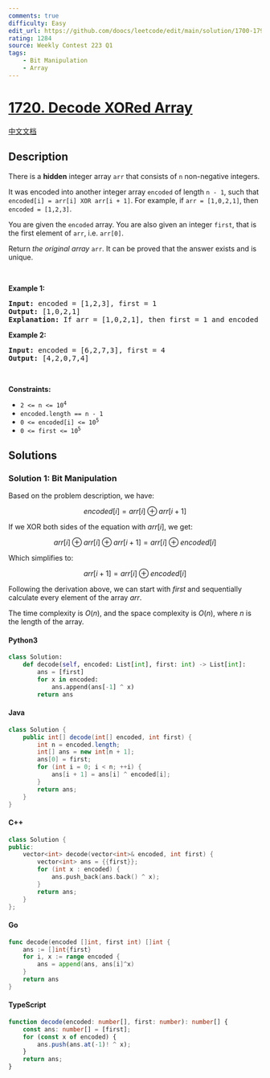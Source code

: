 ```yaml
---
comments: true
difficulty: Easy
edit_url: https://github.com/doocs/leetcode/edit/main/solution/1700-1799/1720.Decode%20XORed%20Array/README_EN.md
rating: 1284
source: Weekly Contest 223 Q1
tags:
    - Bit Manipulation
    - Array
---
```


<!-- problem:start -->

# [1720. Decode XORed Array](https://leetcode.com/problems/decode-xored-array)

[中文文档](/solution/1700-1799/1720.Decode%20XORed%20Array/README.md)

## Description

<!-- description:start -->

<p>There is a <strong>hidden</strong> integer array <code>arr</code> that consists of <code>n</code> non-negative integers.</p>

<p>It was encoded into another integer array <code>encoded</code> of length <code>n - 1</code>, such that <code>encoded[i] = arr[i] XOR arr[i + 1]</code>. For example, if <code>arr = [1,0,2,1]</code>, then <code>encoded = [1,2,3]</code>.</p>

<p>You are given the <code>encoded</code> array. You are also given an integer <code>first</code>, that is the first element of <code>arr</code>, i.e. <code>arr[0]</code>.</p>

<p>Return <em>the original array</em> <code>arr</code>. It can be proved that the answer exists and is unique.</p>

<p>&nbsp;</p>
<p><strong class="example">Example 1:</strong></p>

<pre>
<strong>Input:</strong> encoded = [1,2,3], first = 1
<strong>Output:</strong> [1,0,2,1]
<strong>Explanation:</strong> If arr = [1,0,2,1], then first = 1 and encoded = [1 XOR 0, 0 XOR 2, 2 XOR 1] = [1,2,3]
</pre>

<p><strong class="example">Example 2:</strong></p>

<pre>
<strong>Input:</strong> encoded = [6,2,7,3], first = 4
<strong>Output:</strong> [4,2,0,7,4]
</pre>

<p>&nbsp;</p>
<p><strong>Constraints:</strong></p>

<ul>
	<li><code>2 &lt;= n &lt;= 10<sup>4</sup></code></li>
	<li><code>encoded.length == n - 1</code></li>
	<li><code>0 &lt;= encoded[i] &lt;= 10<sup>5</sup></code></li>
	<li><code>0 &lt;= first &lt;= 10<sup>5</sup></code></li>
</ul>

<!-- description:end -->

## Solutions

<!-- solution:start -->

### Solution 1: Bit Manipulation

Based on the problem description, we have:

$$
\textit{encoded}[i] = \textit{arr}[i] \oplus \textit{arr}[i + 1]
$$

If we XOR both sides of the equation with $\textit{arr}[i]$, we get:

$$
\textit{arr}[i] \oplus \textit{arr}[i] \oplus \textit{arr}[i + 1] = \textit{arr}[i] \oplus \textit{encoded}[i]
$$

Which simplifies to:

$$
\textit{arr}[i + 1] = \textit{arr}[i] \oplus \textit{encoded}[i]
$$

Following the derivation above, we can start with $\textit{first}$ and sequentially calculate every element of the array $\textit{arr}$.

The time complexity is $O(n)$, and the space complexity is $O(n)$, where $n$ is the length of the array.

<!-- tabs:start -->

#### Python3

```python
class Solution:
    def decode(self, encoded: List[int], first: int) -> List[int]:
        ans = [first]
        for x in encoded:
            ans.append(ans[-1] ^ x)
        return ans
```

#### Java

```java
class Solution {
    public int[] decode(int[] encoded, int first) {
        int n = encoded.length;
        int[] ans = new int[n + 1];
        ans[0] = first;
        for (int i = 0; i < n; ++i) {
            ans[i + 1] = ans[i] ^ encoded[i];
        }
        return ans;
    }
}
```

#### C++

```cpp
class Solution {
public:
    vector<int> decode(vector<int>& encoded, int first) {
        vector<int> ans = {{first}};
        for (int x : encoded) {
            ans.push_back(ans.back() ^ x);
        }
        return ans;
    }
};
```

#### Go

```go
func decode(encoded []int, first int) []int {
	ans := []int{first}
	for i, x := range encoded {
		ans = append(ans, ans[i]^x)
	}
	return ans
}
```

#### TypeScript

```ts
function decode(encoded: number[], first: number): number[] {
    const ans: number[] = [first];
    for (const x of encoded) {
        ans.push(ans.at(-1)! ^ x);
    }
    return ans;
}
```

<!-- tabs:end -->

<!-- solution:end -->

<!-- problem:end -->
